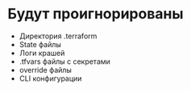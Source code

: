 # Будут проигнорированы

- Директория .terraform
- State файлы
- Логи крашей
- .tfvars файлы с секретами
- override файлы
- CLI конфигурации
